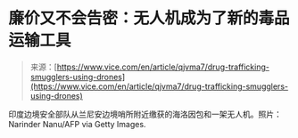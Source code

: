 <!--yml

分类: 未分类

日期: 2024年5月27日 14:31:36

-->

# 廉价又不会告密：无人机成为了新的毒品运输工具

> 来源：[https://www.vice.com/en/article/qjvma7/drug-trafficking-smugglers-using-drones](https://www.vice.com/en/article/qjvma7/drug-trafficking-smugglers-using-drones)

印度边境安全部队从兰尼安边境哨所附近缴获的海洛因包和一架无人机。照片：Narinder Nanu/AFP via Getty Images.
